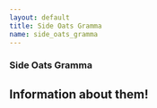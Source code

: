 ```yaml
---
layout: default
title: Side Oats Gramma
name: side_oats_gramma
---
```

### Side Oats Gramma

## Information about them!
